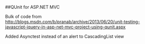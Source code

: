 ##QUnit for ASP.NET MVC  

Bulk of code from
http://blogs.msdn.com/b/pranab/archive/2013/06/20/unit-testing-javascript-jquery-in-asp-net-mvc-project-using-qunit.aspx

<p>Added Asynctest instead of an alert to CascadingList view </p>